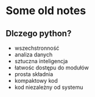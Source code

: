 # Some old notes

## Dlczego python?

 - wszechstronność
  - analiza danych
  - sztuczna inteligencja
- łatwośc dostępu do modułów 
- prosta składnia
- kompaktowy kod
- kod niezależny od systemu
